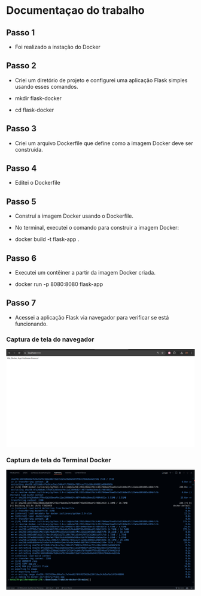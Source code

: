 # Documentaçao do trabalho

## Passo 1

- Foi realizado a instação do Docker

## Passo 2

- Criei um diretório de projeto e configurei uma aplicação Flask simples usando esses comandos.

- mkdir flask-docker

- cd flask-docker

## Passo 3

- Criei um arquivo Dockerfile que define como a imagem Docker deve ser construída.

## Passo 4

- Editei o Dockerfile

## Passo 5

- Construí a imagem Docker usando o Dockerfile.

- No terminal, executei o comando para construir a imagem Docker:

- docker build -t flask-app .

## Passo 6

- Executei um contêiner a partir da imagem Docker criada.

- docker run -p 8080:8080 flask-app

## Passo 7

- Acessei a aplicação Flask via navegador para verificar se está funcionando.

### Captura de tela do navegador
<img width="730" alt="imagem" src="./images/image2.png">
<br/>

### Captura de tela do Terminal Docker
<img width="730" alt="imagem" src="./images/image.png">
<br/>
